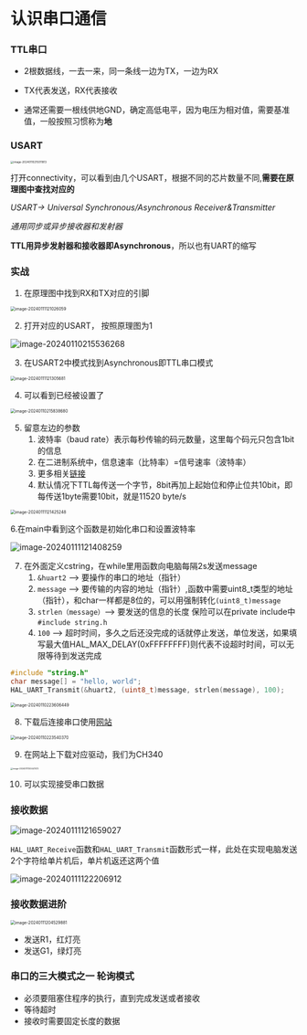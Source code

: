 # 认识串口通信

### TTL串口

* 2根数据线，一去一来，同一条线一边为TX，一边为RX

* TX代表发送，RX代表接收

* 通常还需要一根线供地GND，确定高低电平，因为电压为相对值，需要基准值，一般按照习惯称为**地**

### USART

<img src=".assets/image-20240110215011813.png" alt="image-20240110215011813" style="zoom:33%;" />

打开connectivity，可以看到由几个USART，根据不同的芯片数量不同,**需要在原理图中查找对应的**

*USART-> Universal Synchronous/Asynchronous Receiver&Transmitter*

*通用同步或异步接收器和发射器*

**TTL用异步发射器和接收器即Asynchronous**，所以也有UART的缩写

### 实战



1. 在原理图中找到RX和TX对应的引脚

<img src=".assets/image-20240111121026059.png" alt="image-20240111121026059" style="zoom:50%;" />

2. 打开对应的USART， 按照原理图为1

![image-20240110215536268](.assets/image-20240110215536268.png)

3. 在USART2中模式找到Asynchronous即TTL串口模式

<img src=".assets/image-20240111121305681.png" alt="image-20240111121305681" style="zoom:50%;" />

4. 可以看到已经被设置了

<img src=".assets/image-20240110215838680.png" alt="image-20240110215838680" style="zoom: 50%;" />

5. 留意左边的参数
	1. 波特率（baud rate）表示每秒传输的码元数量，这里每个码元只包含1bit的信息
	2. 在二进制系统中，信息速率（比特率）=信号速率（波特率）
	3. 更多相关[链接](https://blog.csdn.net/xiaoyue_/article/details/105494828)
	4. 默认情况下TTL每传送一个字节，8bit再加上起始位和停止位共10bit，即每传送1byte需要10bit，就是11520 byte/s

<img src=".assets/image-20240111121425248.png" alt="image-20240111121425248" style="zoom:50%;" />

6.在main中看到这个函数是初始化串口和设置波特率

![image-20240111121408259](.assets/image-20240111121408259.png)

7. 在外面定义cstring，在while里用函数向电脑每隔2s发送message
	1. `&huart2` --> 要操作的串口的地址（指针）
	2. `message` --> 要传输的内容的地址（指针）,函数中需要uint8_t类型的地址（指针），和char一样都是8位的，可以用强制转化`(uint8_t)message`
	3. `strlen（message）`--> 要发送的信息的长度 保险可以在private include中 `#include string.h`
	4. `100` --> 超时时间，多久之后还没完成的话就停止发送，单位发送，如果填写最大值HAL_MAX_DELAY(0xFFFFFFFF)则代表不设超时时间，可以无限等待到发送完成

```c
#include "string.h"
char message[] = "hello, world";
HAL_UART_Transmit(&huart2, (uint8_t)message, strlen(message), 100);
```

<img src=".assets/image-20240110223606449.png" alt="image-20240110223606449" style="zoom:50%;" />

8. 下载后连接串口使用[网站](www.serial.keysking.com)

<img src=".assets/image-20240110223540370.png" alt="image-20240110223540370" style="zoom:50%;" />

9. 在网站上下载对应驱动，我们为CH340

<img src=".assets/image-20240111120447472.png" alt="image-20240111120447472" style="zoom: 25%;" />

10. 可以实现接受串口数据

### 接收数据

![image-20240111121659027](.assets/image-20240111121659027.png)

`HAL_UART_Receive`函数和`HAL_UART_Transmit`函数形式一样，此处在实现电脑发送2个字符给单片机后，单片机返还这两个值

![image-20240111122206912](.assets/image-20240111122206912.png)

### 接收数据进阶

<img src=".assets/image-20240111204529881.png" alt="image-20240111204529881" style="zoom:50%;" />

* 发送R1，红灯亮
* 发送G1，绿灯亮

### 串口的三大模式之一 轮询模式

* 必须要阻塞住程序的执行，直到完成发送或者接收
* 等待超时
* 接收时需要固定长度的数据